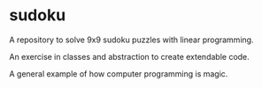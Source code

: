 # sudoku

A repository to solve 9x9 sudoku puzzles with linear programming.

An exercise in classes and abstraction to create extendable code.

A general example of how computer programming is magic.